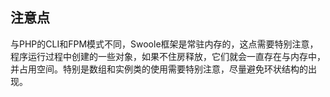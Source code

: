 ## 注意点

与PHP的CLI和FPM模式不同，Swoole框架是常驻内存的，这点需要特别注意，程序运行过程中创建的一些对象，如果不住房释放，它们就会一直存在与内存中，并占用空间。特别是数组和实例类的使用需要特别注意，尽量避免环状结构的出现。